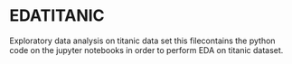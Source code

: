 # EDATITANIC
Exploratory data analysis on titanic data set
this filecontains the python code on the jupyter notebooks in order to perform EDA on titanic dataset.

